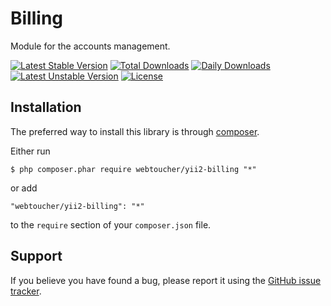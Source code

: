 # Billing
Module for the accounts management.

[![Latest Stable Version](https://poser.pugx.org/webtoucher/yii2-billing/v/stable)](https://packagist.org/packages/webtoucher/yii2-billing)
[![Total Downloads](https://poser.pugx.org/webtoucher/yii2-billing/downloads)](https://packagist.org/packages/webtoucher/yii2-billing)
[![Daily Downloads](https://poser.pugx.org/webtoucher/yii2-billing/d/daily)](https://packagist.org/packages/webtoucher/yii2-billing)
[![Latest Unstable Version](https://poser.pugx.org/webtoucher/yii2-billing/v/unstable)](https://packagist.org/packages/webtoucher/yii2-billing)
[![License](https://poser.pugx.org/webtoucher/yii2-billing/license)](https://packagist.org/packages/webtoucher/yii2-billing)

## Installation

The preferred way to install this library is through [composer](http://getcomposer.org/download/).

Either run

```
$ php composer.phar require webtoucher/yii2-billing "*"
```

or add

```
"webtoucher/yii2-billing": "*"
```

to the ```require``` section of your `composer.json` file.

## Support

If you believe you have found a bug, please report it using the [GitHub issue tracker](https://github.com/webtoucher/yii2-billing/issues).